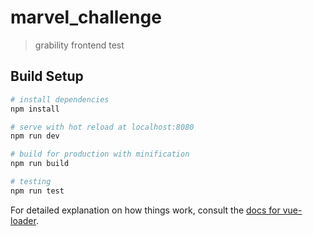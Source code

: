 # marvel_challenge

> grability frontend test

## Build Setup

``` bash
# install dependencies
npm install

# serve with hot reload at localhost:8080
npm run dev

# build for production with minification
npm run build

# testing
npm run test
```

For detailed explanation on how things work, consult the [docs for vue-loader](http://vuejs.github.io/vue-loader).
